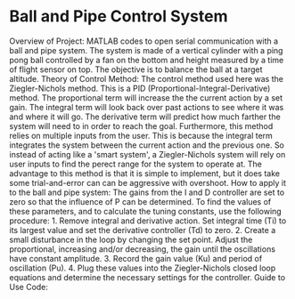 # Ball and Pipe Control System
Overview of Project: MATLAB codes to open serial communication with a ball and pipe system. The system is made of a vertical cylinder with a ping pong ball controlled by a fan on the bottom and height measured by a time of flight sensor on top. The objective is to balance the ball at a target altitude. 
Theory of Control Method: The control method used here was the Ziegler-Nichols method. This is a PID (Proportional-Integral-Derivative) method. The proportional term will increase the the current action by a set gain. The integral term will look back over past actions to see where it was and where it will go. The derivative term will predict how much farther the system will need to in order to reach the goal. Furthermore, this method relies on multiple inputs from the user. This is because the integral term integrates the system between the current action and the previous one. So instead of acting like a 'smart system', a Ziegler-Nichols system will rely on user inputs to find the perect range for the system to operate at. The advantage to this method is that it is simple to implement, but it does take some trial-and-error can can be aggressive with overshoot. 
How to apply it to the ball and pipe system: The gains from the I and D controller are set to zero so that the influence of P can be determined. To find the values of these parameters, and to calculate the tuning constants, use the following procedure: 1. Remove integral and derivative action. Set integral time (Ti) to its largest value and set the derivative controller (Td) to zero. 2. Create a small disturbance in the loop by changing the set point. Adjust the proportional, increasing and/or decreasing, the gain until the oscillations have constant amplitude. 3.  Record the gain value (Ku) and period of oscillation (Pu). 4. Plug these values into the Ziegler-Nichols closed loop equations and determine the necessary settings for the controller.
Guide to Use Code:
